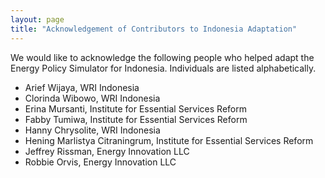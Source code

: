 ```yaml
---
layout: page
title: "Acknowledgement of Contributors to Indonesia Adaptation"
---
```


We would like to acknowledge the following people who helped adapt the Energy Policy Simulator for Indonesia.  Individuals are listed alphabetically.

* Arief Wijaya, WRI Indonesia
* Clorinda Wibowo, WRI Indonesia
* Erina Mursanti, Institute for Essential Services Reform
* Fabby Tumiwa, Institute for Essential Services Reform
* Hanny Chrysolite, WRI Indonesia
* Hening Marlistya Citraningrum, Institute for Essential Services Reform
* Jeffrey Rissman, Energy Innovation LLC
* Robbie Orvis, Energy Innovation LLC